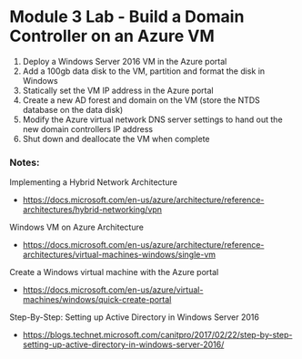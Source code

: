 # Module 3 Lab - Build a Domain Controller on an Azure VM

1. Deploy a Windows Server 2016 VM in the Azure portal
2. Add a 100gb data disk to the VM, partition and format the disk in Windows
3. Statically set the VM IP address in the Azure portal
4. Create a new AD forest and domain on the VM (store the NTDS database on the data disk)
5. Modify the Azure virtual network DNS server settings to hand out the new domain controllers IP address
6. Shut down and deallocate the VM when complete


### Notes:

Implementing a Hybrid Network Architecture
* https://docs.microsoft.com/en-us/azure/architecture/reference-architectures/hybrid-networking/vpn

Windows VM on Azure Architecture
* https://docs.microsoft.com/en-us/azure/architecture/reference-architectures/virtual-machines-windows/single-vm

Create a Windows virtual machine with the Azure portal
* https://docs.microsoft.com/en-us/azure/virtual-machines/windows/quick-create-portal

Step-By-Step: Setting up Active Directory in Windows Server 2016
* https://blogs.technet.microsoft.com/canitpro/2017/02/22/step-by-step-setting-up-active-directory-in-windows-server-2016/
